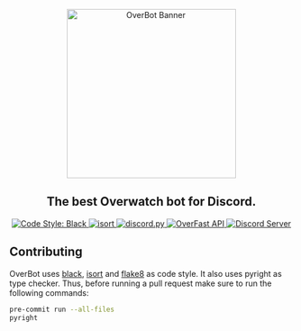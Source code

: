 <p align="center">
  <img src="https://i.imgur.com/vWZBpjj.png" alt="OverBot Banner" width="300"/>
</p>
<h2 align="center">The best Overwatch bot for Discord.</h2>

<p align="center">
  <a href="https://github.com/psf/black" traget="_blank">
    <img src="https://img.shields.io/badge/code%20style-black-000000.svg" alt="Code Style: Black" />
  </a>
  <a href="https://pycqa.github.io/isort/" target="_blank">
    <img src="https://img.shields.io/badge/%20imports-isort-1674b1?labelColor=ef8336" alt="isort" />
  </a>
  <a href="https://pypi.org/project/discord.py/" traget="_blank">
	  <img src="https://img.shields.io/pypi/v/discord.py?label=discord.py" alt="discord.py" />
  </a>
  <a href="https://overfast-api.tekrop.fr/" traget="_blank">
    <img src="https://img.shields.io/badge/API-OverFast%20API-DF6A29" alt="OverFast API" >
  </a>
  <a href="https://discord.com/invite/8g3jnxv" traget="_blank">
  <img src="https://discord.com/api/guilds/550685823784321035/embed.png" alt="Discord Server" />
  </a>
</p>

## Contributing

OverBot uses [black](https://pypi.org/project/black/), [isort](https://pypi.org/project/isort/) and [flake8](https://pypi.org/project/flake8/) as code style.
It also uses pyright as type checker. Thus, before running a pull request make sure to run the following commands:

```bash
pre-commit run --all-files
pyright
```

